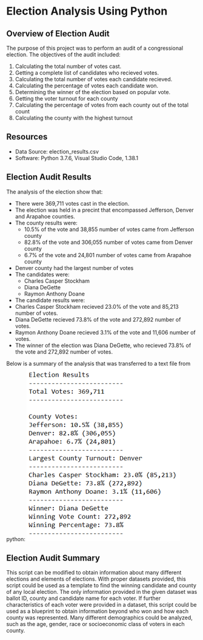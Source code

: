 # Election Analysis Using Python

## Overview of Election Audit
The purpose of this project was to perform an audit of a congressional election. The objectives of the audit included:

1. Calculating the total number of votes cast.
2. Getting a complete list of candidates who recieved votes.
3. Calculating the total number of votes each candidate recieved. 
4. Calculating the percentage of votes each candidate won.
5. Determining the winner of the election based on popular vote.
6. Getting the voter turnout for each county
7. Calculating the percentage of votes from each county out of the total count
8. Calculating the county with the highest turnout

## Resources
- Data Source: election_results.csv
- Software: Python 3.7.6, Visual Studio Code, 1.38.1

## Election Audit Results
The analysis of the election show that:
- There were 369,711 votes cast in the election.
- The election was held in a precint that encompassed Jefferson, Denver and Arapahoe counties.
- The county results were:
  - 10.5% of the vote and 38,855 number of votes came from Jefferson county
  - 82.8% of the vote and 306,055 number of votes came from Denver county
  - 6.7% of the vote and 24,801 number of votes came from Arapahoe county
- Denver county had the largest number of votes
- The candidates were:
  - Charles Casper Stockham
  - Diana DeGette
  - Raymon Anthony Doane
 - The candidate results were: 
  - Charles Casper Stockham recieved 23.0% of the vote and 85,213 number of votes.
  - Diana DeGette recieved 73.8% of the vote and 272,892 number of votes.
  - Raymon Anthony Doane recieved 3.1% of the vote and 11,606 number of votes.
 - The winner of the election was Diana DeGette, who recieved 73.8% of the vote and 272,892 number of votes.

 Below is a summary of the analysis that was transferred to a text file from python:
 ![election summary](https://github.com/mayamtims/Election-Analysis/blob/main/Resources/election_analysis.png)

 ## Election Audit Summary
 This script can be modified to obtain information about many different elections and elements of elections. With proper datasets provided, this script could be used as a template to find the winning candidate and county of any local election. The only information provided in the given dataset was ballot ID, county and candidate name for each voter. If further characteristics of each voter were provided in a dataset, this script could be used as a blueprint to obtain information beyond who won and how each county was represented. Many different demographics could be analyzed, such as the age, gender, race or socioeconomic class of voters in each county. 